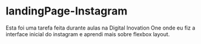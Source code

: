 # landingPage-Instagram

Esta foi uma tarefa feita durante aulas na Digital Inovation One onde eu fiz a interface inicial do instagram e aprendi mais sobre flexbox layout.
